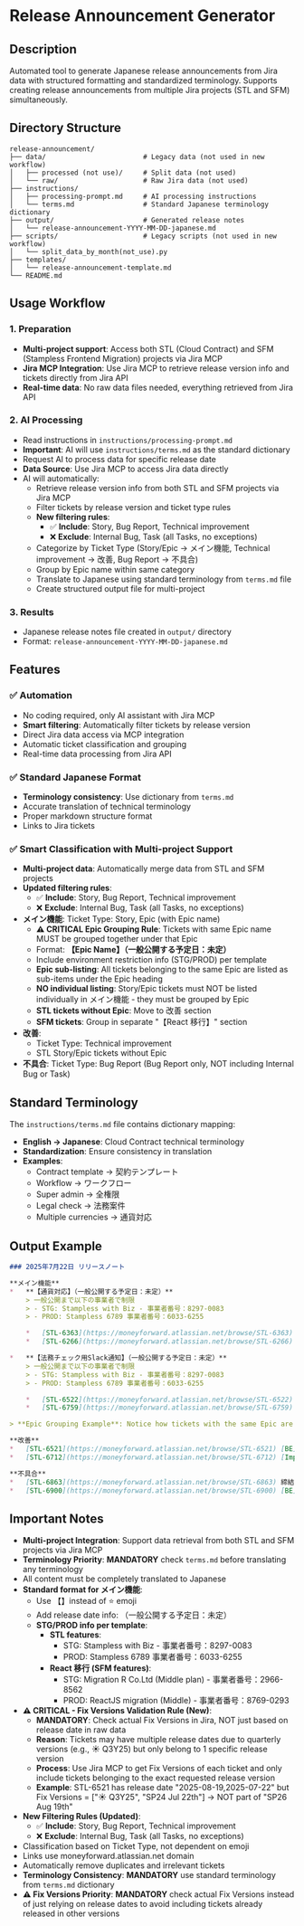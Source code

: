 # Release Announcement Generator

## Description
Automated tool to generate Japanese release announcements from Jira data with structured formatting and standardized terminology. Supports creating release announcements from multiple Jira projects (STL and SFM) simultaneously.

## Directory Structure

```
release-announcement/
├── data/                        # Legacy data (not used in new workflow)
│   ├── processed (not use)/     # Split data (not used)
│   └── raw/                     # Raw Jira data (not used)
├── instructions/
│   ├── processing-prompt.md     # AI processing instructions
│   └── terms.md                 # Standard Japanese terminology dictionary
├── output/                      # Generated release notes
│   └── release-announcement-YYYY-MM-DD-japanese.md
├── scripts/                     # Legacy scripts (not used in new workflow)
│   └── split_data_by_month(not_use).py
├── templates/
│   └── release-announcement-template.md
└── README.md
```

## Usage Workflow

### 1. Preparation
- **Multi-project support**: Access both STL (Cloud Contract) and SFM (Stampless Frontend Migration) projects via Jira MCP
- **Jira MCP Integration**: Use Jira MCP to retrieve release version info and tickets directly from Jira API
- **Real-time data**: No raw data files needed, everything retrieved from Jira API

### 2. AI Processing
- Read instructions in `instructions/processing-prompt.md`
- **Important**: AI will use `instructions/terms.md` as the standard dictionary
- Request AI to process data for specific release date
- **Data Source**: Use Jira MCP to access Jira data directly
- AI will automatically:
  - Retrieve release version info from both STL and SFM projects via Jira MCP
  - Filter tickets by release version and ticket type rules
  - **New filtering rules**: 
    - ✅ **Include**: Story, Bug Report, Technical improvement
    - ❌ **Exclude**: Internal Bug, Task (all Tasks, no exceptions)
  - Categorize by Ticket Type (Story/Epic → メイン機能, Technical improvement → 改善, Bug Report → 不具合)
  - Group by Epic name within same category
  - Translate to Japanese using standard terminology from `terms.md` file
  - Create structured output file for multi-project

### 3. Results
- Japanese release notes file created in `output/` directory
- Format: `release-announcement-YYYY-MM-DD-japanese.md`

## Features

### ✅ Automation
- No coding required, only AI assistant with Jira MCP
- **Smart filtering**: Automatically filter tickets by release version
- Direct Jira data access via MCP integration
- Automatic ticket classification and grouping
- Real-time data processing from Jira API

### ✅ Standard Japanese Format
- **Terminology consistency**: Use dictionary from `terms.md`
- Accurate translation of technical terminology
- Proper markdown structure format
- Links to Jira tickets

### ✅ Smart Classification with Multi-project Support
- **Multi-project data**: Automatically merge data from STL and SFM projects
- **Updated filtering rules**: 
  - ✅ **Include**: Story, Bug Report, Technical improvement
  - ❌ **Exclude**: Internal Bug, Task (all Tasks, no exceptions)
- **メイン機能**: Ticket Type: Story, Epic (with Epic name)
  - **⚠️ CRITICAL Epic Grouping Rule**: Tickets with same Epic name MUST be grouped together under that Epic
  - Format: **【Epic Name】（一般公開する予定日：未定）**
  - Include environment restriction info (STG/PROD) per template
  - **Epic sub-listing**: All tickets belonging to the same Epic are listed as sub-items under the Epic heading
  - **NO individual listing**: Story/Epic tickets must NOT be listed individually in メイン機能 - they must be grouped by Epic
  - **STL tickets without Epic**: Move to 改善 section
  - **SFM tickets**: Group in separate "【React 移行】" section
- **改善**: 
  - Ticket Type: Technical improvement
  - STL Story/Epic tickets without Epic
- **不具合**: Ticket Type: Bug Report (Bug Report only, NOT including Internal Bug or Task)

## Standard Terminology

The `instructions/terms.md` file contains dictionary mapping:
- **English → Japanese**: Cloud Contract technical terminology
- **Standardization**: Ensure consistency in translation
- **Examples**:
  - Contract template → 契約テンプレート
  - Workflow → ワークフロー
  - Super admin → 全権限
  - Legal check → 法務案件
  - Multiple currencies → 通貨対応

## Output Example

```markdown
### 2025年7月22日 リリースノート

**メイン機能**
*   **【通貨対応】（一般公開する予定日：未定）**
    > 一般公開まで以下の事業者で制限
    > - STG: Stampless with Biz - 事業者番号：8297-0083　
    > - PROD: Stampless 6789 事業者番号：6033-6255

    *   [STL-6363](https://moneyforward.atlassian.net/browse/STL-6363) ユーザーとして、締結済み契約リストで通貨による並べ替えが可能
    *   [STL-6266](https://moneyforward.atlassian.net/browse/STL-6266) [通常フロー] 申請者として、通貨を含む契約を申請できます

*   **【法務チェック用Slack通知】（一般公開する予定日：未定）**
    > 一般公開まで以下の事業者で制限
    > - STG: Stampless with Biz - 事業者番号：8297-0083　
    > - PROD: Stampless 6789 事業者番号：6033-6255

    *   [STL-6522](https://moneyforward.atlassian.net/browse/STL-6522) [FE] (React移行) Cloud Contractユーザーとして、新しい通知設定ページを見ることができます
    *   [STL-6759](https://moneyforward.atlassian.net/browse/STL-6759) Slack通知ユーザーとして、Cloud ContractとのSlackアカウントのリンクを解除できます

> **Epic Grouping Example**: Notice how tickets with the same Epic are grouped together under the Epic heading, not listed individually

**改善**
*   [STL-6521](https://moneyforward.atlassian.net/browse/STL-6521) [BE] LightPDFの使用にフィーチャーフラグを使用
*   [STL-6712](https://moneyforward.atlassian.net/browse/STL-6712) [Improvement][BE][DocumentType,StampType,CustomFields] ユーザーはリストの上部から最新の項目を見ることができます

**不具合**
*   [STL-6863](https://moneyforward.atlassian.net/browse/STL-6863) 締結証明書PDFで簡体字中国語のフォントが表示されます
*   [STL-6900](https://moneyforward.atlassian.net/browse/STL-6900) [BE]ユーザーグループに基づいて権限が設定されている場合、支払側は契約を表示できません
```

## Important Notes
- **Multi-project Integration**: Support data retrieval from both STL and SFM projects via Jira MCP
- **Terminology Priority**: **MANDATORY** check `terms.md` before translating any terminology
- All content must be completely translated to Japanese
- **Standard format for メイン機能**:
  - Use 【】instead of ⭐️ emoji
  - Add release date info: （一般公開する予定日：未定）
  - **STG/PROD info per template**: 
    - **STL features**: 
      - STG: Stampless with Biz - 事業者番号：8297-0083
      - PROD: Stampless 6789 事業者番号：6033-6255
    - **React 移行 (SFM features)**:
      - STG: Migration R Co.Ltd (Middle plan) - 事業者番号：2966-8562
      - PROD: ReactJS migration (Middle) - 事業者番号：8769-0293
- **⚠️ CRITICAL - Fix Versions Validation Rule (New)**:
  - **MANDATORY**: Check actual Fix Versions in Jira, NOT just based on release date in raw data
  - **Reason**: Tickets may have multiple release dates due to quarterly versions (e.g., ☀️ Q3Y25) but only belong to 1 specific release version
  - **Process**: Use Jira MCP to get Fix Versions of each ticket and only include tickets belonging to the exact requested release version
  - **Example**: STL-6521 has release date "2025-08-19,2025-07-22" but Fix Versions = ["☀️ Q3Y25", "SP24 Jul 22th"] → NOT part of "SP26 Aug 19th"
- **New Filtering Rules (Updated)**:
  - ✅ **Include**: Story, Bug Report, Technical improvement
  - ❌ **Exclude**: Internal Bug, Task (all Tasks, no exceptions)
- Classification based on Ticket Type, not dependent on emoji
- Links use moneyforward.atlassian.net domain
- Automatically remove duplicates and irrelevant tickets
- **Terminology Consistency**: **MANDATORY** use standard terminology from `terms.md` dictionary
- **⚠️ Fix Versions Priority**: **MANDATORY** check actual Fix Versions instead of just relying on release dates to avoid including tickets already released in other versions